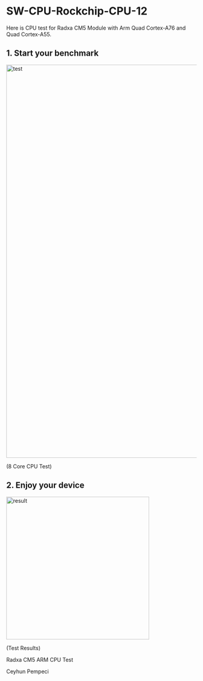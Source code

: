 # SW-CPU-Rockchip-CPU-12

Here is CPU test for Radxa CM5 Module with Arm Quad Cortex-A76 and Quad Cortex-A55. 

## 1. Start your benchmark

<img width="1041" alt="test" src="https://github.com/user-attachments/assets/c0345c76-938a-4b54-8227-5e61627e9d9c" />

(8 Core CPU Test)

## 2. Enjoy your device

<img width="378" alt="result" src="https://github.com/user-attachments/assets/267194c6-cfdb-4903-bd8d-8933978f1242" />

(Test Results)

Radxa CM5 ARM CPU Test

Ceyhun Pempeci
